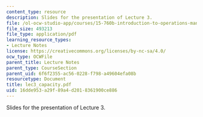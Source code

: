 ```yaml
---
content_type: resource
description: Slides for the presentation of Lecture 3.
file: /ol-ocw-studio-app/courses/15-760b-introduction-to-operations-management-spring-2004/16dde953a29f89a4d2018361900ce886_lec3_capacity.pdf
file_size: 493213
file_type: application/pdf
learning_resource_types:
- Lecture Notes
license: https://creativecommons.org/licenses/by-nc-sa/4.0/
ocw_type: OCWFile
parent_title: Lecture Notes
parent_type: CourseSection
parent_uid: 6f6f2355-ac56-0228-f798-a49604efa08b
resourcetype: Document
title: lec3_capacity.pdf
uid: 16dde953-a29f-89a4-d201-8361900ce886
---
```

Slides for the presentation of Lecture 3.